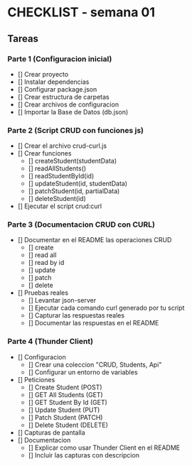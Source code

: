 # CHECKLIST - semana 01

## Tareas

### Parte 1 (Configuracion inicial)
- [] Crear proyecto
- [] Instalar dependencias
- [] Configurar package.json
- [] Crear estructura de carpetas
- [] Crear archivos de configuracion
- [] Importar la Base de Datos (db.json)

### Parte 2 (Script CRUD con funciones js)
- [] Crear el archivo crud-curl.js
- [] Crear funciones
    - [] createStudent(studentData)
    - [] readAllStudents()
    - [] readStudentById(id)
    - [] updateStudent(id, studentData)
    - [] patchStudent(id, partialData)
    - [] deleteStudent(id)
- [] Ejecutar el script crud:curl

### Parte 3 (Documentacion CRUD con CURL)
- [] Documentar en el README las operaciones CRUD
    - [] create
    - [] read all
    - [] read by id
    - [] update
    - [] patch
    - [] delete
- [] Pruebas reales
    - [] Levantar json-server
    - [] Ejecutar cada comando curl generado por tu script
    - [] Capturar las respuestas reales
    - [] Documentar las respuestas en el README

### Parte 4 (Thunder Client)
- [] Configuracion
    - [] Crear una coleccion "CRUD, Students, Api"
    - [] Configurar un entorno de variables
- [] Peticiones
    - [] Create Student (POST)
    - [] GET All Students (GET)
    - [] GET Student By Id (GET)
    - [] Update Student (PUT)
    - [] Patch Student (PATCH)
    - [] Delete Student (DELETE)
- [] Capturas de pantalla
- [] Documentacion
    - [] Explicar como usar Thunder Client en el README
    - [] Incluir las capturas con descripcion
